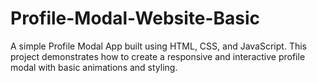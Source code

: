 # Profile-Modal-Website-Basic
A simple Profile Modal App built using HTML, CSS, and JavaScript. This project demonstrates how to create a responsive and interactive profile modal with basic animations and styling.
